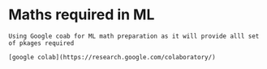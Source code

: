 # Maths required in ML

    Using Google coab for ML math preparation as it will provide alll set of pkages required

    [google colab](https://research.google.com/colaboratory/)